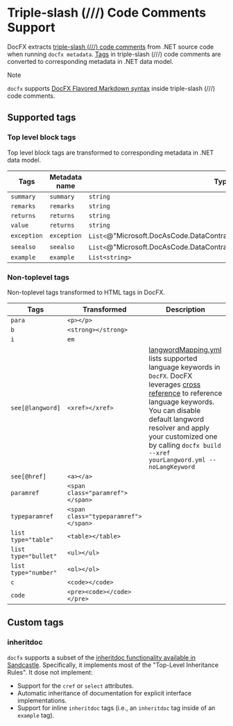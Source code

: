 Triple-slash (///) Code Comments Support
==========================================
DocFX extracts [triple-slash (///) code comments](https://docs.microsoft.com/en-us/dotnet/articles/csharp/programming-guide/xmldoc/xml-documentation-comments) from .NET source code when running `docfx metadata`. [Tags](https://docs.microsoft.com/en-us/dotnet/articles/csharp/programming-guide/xmldoc/recommended-tags-for-documentation-comments) in triple-slash (///) code comments are converted to corresponding metadata in .NET data model.

> [!NOTE]
> `docfx` supports [DocFX Flavored Markdown syntax](docfx_flavored_markdown.md) inside triple-slash (///) code comments.

Supported tags
--------
### Top level block tags
Top level block tags are transformed to corresponding metadata in .NET data model.

| Tags            | Metadata name      | Type
| ---             | ---                | ---
| `summary`      | `summary`| `string`
| `remarks`      | `remarks`| `string`
| `returns`      | `returns` | `string`
| `value`      | `returns` | `string`
| `exception`      | `exception`| `List<`@"Microsoft.DocAsCode.DataContracts.ManagedReference.ExceptionInfo"`>`
| `seealso`      | `seealso`| `List<`@"Microsoft.DocAsCode.DataContracts.ManagedReference.LinkInfo"`>`
| `example`      | `example`| `List<string>`

### Non-toplevel tags
Non-toplevel tags transformed to HTML tags in DocFX.

|Tags            | Transformed | Description
|---             | ---| ---
| `para`         | `<p></p>`
| `b`            | `<strong></strong>`
| `i`      | `em`
| `see[@langword]`      | `<xref></xref>` | [langwordMapping.yml](https://github.com/dotnet/docfx/blob/27f7f55746dc48f0d7700205c52dff071b51427b/Documentation/langwordmapping/langwordMapping.yml) lists supported language keywords in `DocFX`. DocFX leverages [cross reference](docfx_flavored_markdown.md#cross-reference) to reference language keywords. You can disable default langword resolver and apply your customized one by calling `docfx build --xref yourLangword.yml --noLangKeyword`
| `see[@href]`      | `<a></a>`
| `paramref`      | `<span class="paramref"></span>`
| `typeparamref`      | `<span class="typeparamref"></span>`
| `list type="table"`      | `<table></table>`
| `list type="bullet"`      | `<ul></ul>`
| `list type="number"`      | `<ol></ol>`
| `c`      | `<code></code>`
| `code`      | `<pre><code></code></pre>`

Custom tags
-------
### inheritdoc
`docfx` supports a subset of the [inheritdoc functionality available in Sandcastle](https://ewsoftware.github.io/XMLCommentsGuide/html/86453FFB-B978-4A2A-9EB5-70E118CA8073.htm). Specifically, it implements most of the "Top-Level Inheritance Rules". It dose not implement:
* Support for the `cref` or `select` attributes.
* Automatic inheritance of documentation for explicit interface implementations.
* Support for inline `inheritdoc` tags (i.e., an `inheritdoc` tag inside of an `example` tag).

